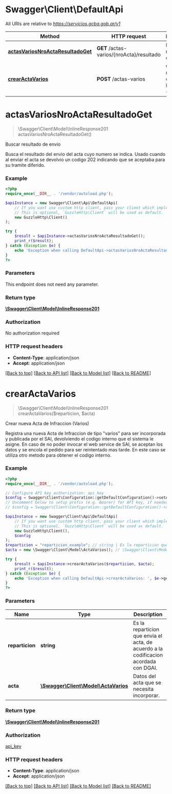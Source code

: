 # Swagger\Client\DefaultApi

All URIs are relative to *https://servicios.gcba.gob.ar/v1*

Method | HTTP request | Description
------------- | ------------- | -------------
[**actasVariosNroActaResultadoGet**](DefaultApi.md#actasVariosNroActaResultadoGet) | **GET** /actas-varios/{nroActa}/resultado | Buscar resultado de envio
[**crearActaVarios**](DefaultApi.md#crearActaVarios) | **POST** /actas-varios | Crear nueva Acta de Infraccion (Varios)


# **actasVariosNroActaResultadoGet**
> \Swagger\Client\Model\InlineResponse201 actasVariosNroActaResultadoGet()

Buscar resultado de envio

Busca el resultado del envio del acta cuyo numero se indica. Usado cuando al enviar el acta se devolvio un codigo 202 indicando que se aceptaba para su tramite diferido.

### Example
```php
<?php
require_once(__DIR__ . '/vendor/autoload.php');

$apiInstance = new Swagger\Client\Api\DefaultApi(
    // If you want use custom http client, pass your client which implements `GuzzleHttp\ClientInterface`.
    // This is optional, `GuzzleHttp\Client` will be used as default.
    new GuzzleHttp\Client()
);

try {
    $result = $apiInstance->actasVariosNroActaResultadoGet();
    print_r($result);
} catch (Exception $e) {
    echo 'Exception when calling DefaultApi->actasVariosNroActaResultadoGet: ', $e->getMessage(), PHP_EOL;
}
?>
```

### Parameters
This endpoint does not need any parameter.

### Return type

[**\Swagger\Client\Model\InlineResponse201**](../Model/InlineResponse201.md)

### Authorization

No authorization required

### HTTP request headers

 - **Content-Type**: application/json
 - **Accept**: application/json

[[Back to top]](#) [[Back to API list]](../../README.md#documentation-for-api-endpoints) [[Back to Model list]](../../README.md#documentation-for-models) [[Back to README]](../../README.md)

# **crearActaVarios**
> \Swagger\Client\Model\InlineResponse201 crearActaVarios($reparticion, $acta)

Crear nueva Acta de Infraccion (Varios)

Registra una nueva Acta de Infraccion de tipo \"varios\" para ser incorporada y publicada por el SAI, devolviendo el codigo interno que el sistema le asigne. En caso de no poder invocar el web service de SAI, se aceptan los datos y se encola el pedido para ser reintentado mas tarde. En este caso se utiliza otro metodo para obtener el codigo interno.

### Example
```php
<?php
require_once(__DIR__ . '/vendor/autoload.php');

// Configure API key authorization: api_key
$config = Swagger\Client\Configuration::getDefaultConfiguration()->setApiKey('client_id', 'YOUR_API_KEY');
// Uncomment below to setup prefix (e.g. Bearer) for API key, if needed
// $config = Swagger\Client\Configuration::getDefaultConfiguration()->setApiKeyPrefix('client_id', 'Bearer');

$apiInstance = new Swagger\Client\Api\DefaultApi(
    // If you want use custom http client, pass your client which implements `GuzzleHttp\ClientInterface`.
    // This is optional, `GuzzleHttp\Client` will be used as default.
    new GuzzleHttp\Client(),
    $config
);
$reparticion = "reparticion_example"; // string | Es la reparticion que envia el acta, de acuerdo a la codificacion acordada con DGAI.
$acta = new \Swagger\Client\Model\ActaVarios(); // \Swagger\Client\Model\ActaVarios | Datos del acta que se necesita incorporar.

try {
    $result = $apiInstance->crearActaVarios($reparticion, $acta);
    print_r($result);
} catch (Exception $e) {
    echo 'Exception when calling DefaultApi->crearActaVarios: ', $e->getMessage(), PHP_EOL;
}
?>
```

### Parameters

Name | Type | Description  | Notes
------------- | ------------- | ------------- | -------------
 **reparticion** | **string**| Es la reparticion que envia el acta, de acuerdo a la codificacion acordada con DGAI. |
 **acta** | [**\Swagger\Client\Model\ActaVarios**](../Model/ActaVarios.md)| Datos del acta que se necesita incorporar. |

### Return type

[**\Swagger\Client\Model\InlineResponse201**](../Model/InlineResponse201.md)

### Authorization

[api_key](../../README.md#api_key)

### HTTP request headers

 - **Content-Type**: application/json
 - **Accept**: application/json

[[Back to top]](#) [[Back to API list]](../../README.md#documentation-for-api-endpoints) [[Back to Model list]](../../README.md#documentation-for-models) [[Back to README]](../../README.md)

